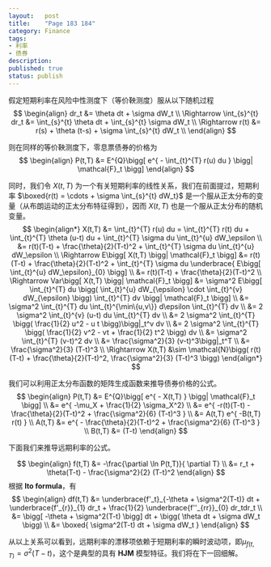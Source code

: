 ```yaml
---
layout:   post
title:    "Page 183 184"
category: Finance  
tags:     
- 利率
- 债券
description: 
published: true
status: publish
---
```

 
假定短期利率在风险中性测度下（等价鞅测度）服从以下随机过程
$$
\begin{align}
 dr_t &= \theta dt + \sigma dW_t \\
 \Rightarrow
 \int_{s}^{t} dr_t &= \int_{s}^{t} \theta dt + \int_{s}^{t}  \sigma dW_t \\
  \Rightarrow
  r(t) &= r(s) + \theta (t-s) + \sigma  \int_{s}^{t}  dW_t \\
\end{align}
$$
 
则在同样的等价鞅测度下，零息票债券的价格为
$$
\begin{align}
 P(t,T) &= E^{Q}\bigg[ e^{ - \int_{t}^{T} r(u) du } \bigg| \mathcal{F}_t \bigg]
\end{align}
$$
 
<!-- more -->
 
同时，我们令 $X(t,T)$ 为一个有关短期利率的线性关系，我们在前面提过，短期利率 $\boxed{r(t)  = \cdots + \sigma  \int_{s}^{t}  dW_t}$ 是一个服从正太分布的变量（从布朗运动的正太分布特征得到），因而 $X(t,T)$ 也是一个服从正太分布的随机变量。
$$
\begin{align*}
 X(t,T) &= \int_{t}^{T} r(u) du = \int_{t}^{T} r(t) du + \int_{t}^{T} \theta (u-t) du + \int_{t}^{T}  \sigma du \int_{t}^{u}  dW_\epsilon \\
 &= r(t)(T-t) + \frac{\theta}{2}(T-t)^2 + \int_{t}^{T}  \sigma du \int_{t}^{u}  dW_\epsilon \\
 \Rightarrow
 E\bigg[ X(t,T) \bigg| \mathcal{F}_t \bigg]
 &= r(t)(T-t) + \frac{\theta}{2}(T-t)^2 + \int_{t}^{T}  \sigma du \underbrace{ E\bigg[  \int_{t}^{u}  dW_\epsilon}_{0}  \bigg] \\
 &= r(t)(T-t) + \frac{\theta}{2}(T-t)^2  \\
 \Rightarrow
 Var\bigg[ X(t,T) \bigg| \mathcal{F}_t \bigg]
 &= \sigma^2 E\bigg[ \int_{t}^{T} du 
      \bigg( \int_{t}^{u} dW_{\epsilon} \cdot   \int_{t}^{v} dW_{\epsilon}  \bigg) 
      \int_{t}^{T} dv \bigg| \mathcal{F}_t \bigg] \\
  &= \sigma^2 \int_{t}^{T} du \int_{t}^{\min\{u,v\}} d\epsilon  \int_{t}^{T} dv \\
  &= 2 \sigma^2 \int_{t}^{v} (u-t) du \int_{t}^{T} dv \\
  &= 2 \sigma^2 \int_{t}^{T} \bigg( \frac{1}{2} u^2 - u t \bigg)\bigg|_t^v dv  \\
  &= 2 \sigma^2 \int_{t}^{T} \bigg( \frac{1}{2} v^2 - vt + \frac{1}{2} t^2 \bigg) dv \\
  &= \sigma^2 \int_{t}^{T} (v-t)^2 dv \\
  &= \frac{\sigma^2}{3} (v-t)^3\bigg|_t^T \\
  &= \frac{\sigma^2}{3} (T-t)^3 \\
  \Rightarrow
  X(t,T) &\sim \mathcal{N}\bigg( r(t)(T-t) + \frac{\theta}{2}(T-t)^2, \frac{\sigma^2}{3} (T-t)^3 \bigg)
\end{align*}
$$
 
我们可以利用正太分布函数的矩阵生成函数来推导债券价格的公式。
$$
\begin{align}
 P(t,T) &= E^{Q}\bigg[ e^{ - X(t,T) } \bigg| \mathcal{F}_t \bigg] \\
 &= e^{ -\mu_X + \frac{1}{2} \sigma_X^2} \\
 &= e^{ -r(t)(T-t) - \frac{\theta}{2}(T-t)^2 + \frac{\sigma^2}{6} (T-t)^3 } \\
 &= A(t,T) e^{ -B(t,T) r(t) } \\
 A(t,T)  &= e^{ - \frac{\theta}{2}(T-t)^2 + \frac{\sigma^2}{6} (T-t)^3  } \\
 B(t,T)  &= (T-t)
\end{align}
$$
 
下面我们来推导远期利率的公式。
 
$$
\begin{align}
 f(t,T) &= -\frac{\partial \ln P(t,T)}{ \partial T} \\
 &= r_t + \theta(T-t) - \frac{\sigma^2}{2} (T-t)^2
\end{align}
$$
根据 **Ito formula**，有
$$
\begin{align}
 df(t,T) &= \underbrace{f'_t}_{-\theta + \sigma^2(T-t)} dt + \underbrace{f'_{r}}_{1} dr_t  + \frac{1}{2} \underbrace{f''_{rr}}_{0} dr_tdr_t  \\
 &= \bigg[ -\theta + \sigma^2(T-t) \bigg] dt + \bigg( \theta dt + \sigma dW_t \bigg) \\
 &= \boxed{
   \sigma^2(T-t) dt +  \sigma dW_t
 }
\end{align}
$$
 
从以上关系可以看到，远期利率的漂移项依赖于短期利率的瞬时波动项，即$\mu_{f(t,T)} = \sigma^2(T-t)$，这个是典型的具有 **HJM** 模型特征。我们将在下一回细解。
